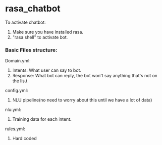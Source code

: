 # rasa_chatbot
To activate chatbot:
1. Make sure you have installed rasa.
2. "rasa shell" to activate bot.

### Basic Files structure:
Domain.yml: 
1. Intents: What user can say to bot.
2. Response: What bot can reply, the bot won't say anything that's not on the lis.t

config.yml:
1. NLU pipeline(no need to worry about this until we have a lot of data)

nlu.yml:
1. Training data for each intent.

rules.yml:
1. Hard coded